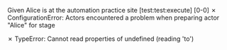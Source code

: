 Given Alice is at the automation practice site
[test:test:execute] [0-0] ✗ ConfigurationError: Actors encountered a problem when preparing actor "Alice" for stage


✗ TypeError: Cannot read properties of undefined (reading 'to')
